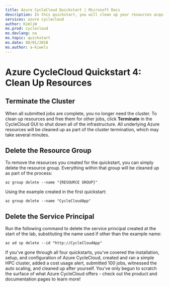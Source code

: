 ```yaml
---
title: Azure CycleCloud Quickstart | Microsoft Docs
description: In this quickstart, you will clean up your resources acquired in the previous quickstarts
services: azure cyclecloud
author: KimliW
ms.prod: cyclecloud
ms.devlang: na
ms.topic: quickstart
ms.date: 08/01/2018
ms.author: a-kiwels
---
```


# Azure CycleCloud Quickstart 4: Clean Up Resources

## Terminate the Cluster

When all submitted jobs are complete, you no longer need the cluster. To clean up resources and free them for other jobs, click **Terminate** in the CycleCloud GUI to shut down all of the infrastructure. All underlying Azure resources will be cleaned up as part of the cluster termination, which may take several minutes.

[//]: # (kimli screenshot)

## Delete the Resource Group

To remove the resources you created for the quickstart, you can simply delete the resource group. Everything within that group will be cleaned up as part of the process:

``` CMD
az group delete --name "{RESOURCE GROUP}"
```

Using the example created in the first quickstart:

``` CMD
az group delete --name "CycleCloudApp"
```

## Delete the Service Principal

Run the following command to delete the service principal created at the start of the lab, substituting the name used if other than the example name:

``` CMD
az ad sp delete --id "http://CycleCloudApp"
```

If you've gone through all four quickstarts, you've covered the installation, setup, and configuration of Azure CycleCloud, created and ran a simple HPC cluster, added a cost usage alert, submitted 100 jobs, witnessed the auto scaling, and cleaned up after yourself. You've only begun to scratch the surface of what Azure CycleCloud offers - check out the product and documentation pages to learn more!

